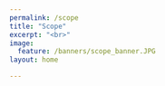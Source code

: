 ```yaml
---
permalink: /scope
title: "Scope"
excerpt: "<br>"
image:
  feature: /banners/scope_banner.JPG
layout: home

---
```

